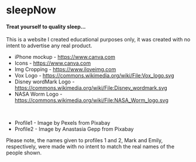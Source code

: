 # sleepNow
#### Treat yourself to quality sleep...

This is a website I created educational purposes only, it was created with no intent to advertise any real product.

- iPhone mockup - https://www.canva.com
- Icons - https://www.canva.com
 - Img Cropping - https://www.iloveimg.com
- Vox Logo - https://commons.wikimedia.org/wiki/File:Vox_logo.svg
- Disney wordMark Logo - https://commons.wikimedia.org/wiki/File:Disney_wordmark.svg
- NASA Worm Logo - https://commons.wikimedia.org/wiki/File:NASA_Worm_logo.svg
<br>

- Profile1 - Image by Pexels from Pixabay
- Profile2 - Image by Anastasia Gepp from Pixabay

Please note, the names given to profiles 1 and 2, Mark and Emily, respectively, were made with no intent to match the real names of the people shown.
